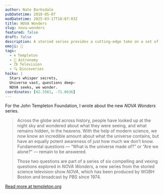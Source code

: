 ```yaml
---
author: Nate Barksdale
pubDatetime: 2018-05-07
modDatetime: 2025-03-17T18:07:03Z
title: NOVA Wonders
slug: nova-wonders
featured: false
draft: false
description: A storied series provides a cutting-edge take on a set of age-old questions
emoji: 🌌
tags:
  - 🌀 Templeton
  - 🌌 Astronomy
  - 📺 Television
  - 🔍 Discoveries
haiku: |
  Stars whisper secrets,  
  Universe vast, questions deep—  
  NOVA seeks, we wonder.
coordinates: [42.3581, -71.0636]
---
```


For the John Templeton Foundation, I wrote about the new *NOVA Wonders* series.

> Across the globe and across history, people have looked up at the night sky and wondered about what they were seeing, and what remains hidden, in the heavens. With the help of modern science, we now know an incredible amount about what the universe contains, but have an equally potent awareness of just how much we don’t know. Fundamental questions — “What is the universe made of?” or “Are we alone?” — remain to be answered.
>
> Those two questions are part of a series of six compelling and vexing questions explored in *NOVA Wonders,* a new series from the storied science television show *NOVA*, which has been produced by WGBH Boston and broadcast by PBS since 1974.

[Read more at templeton.org](https://www.templeton.org/news/nova-wonders)
